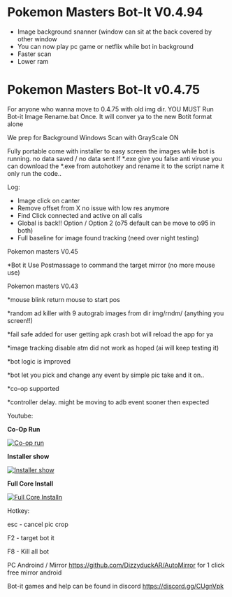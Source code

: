 # Pokemon Masters Bot-It V0.4.94

* Image background snanner (window can sit at the back covered by other window
* You can now play pc game or netflix while bot in background
* Faster scan
* Lower ram


# Pokemon Masters Bot-It v0.4.75

For anyone who wanna move to 0.4.75 with old img dir.
YOU MUST Run Bot-it Image Rename.bat Once.
It will conver ya to the new Botit format alone

We prep for Background Windows Scan with GrayScale ON


Fully portable come with installer to easy screen the images while bot is running.
no data saved / no data sent
If *.exe give you false anti viruse you can download the *.exe from autohotkey and rename it to the script name it only run the code..

Log:

* Image click on canter
* Remove offset from X no issue with low res anymore
* Find Click connected and active on all calls
* Global is back!! Option / Option 2 (o75 default can be move to o95 in both) 
* Full baseline for image found tracking (need over night testing)



Pokemon masters V0.45

*Bot it Use Postmassage to command the target mirror (no more mouse use)




Pokemon masters V0.43

*mouse blink return mouse to start pos

*random ad killer with 9 autograb images from dir img/rndm/ (anything you screen!!)

*fail safe added for user getting apk crash bot will reload the app for ya

*image tracking disable atm did not work as hoped (ai will keep testing it)

*bot logic is improved

*bot let you pick and change any event by simple pic take and it on..

*co-op supported

*controller delay. might be moving to adb event sooner then expected

Youtube:

**Co-Op Run**


[![Co-op run](https://i9.ytimg.com/vi/W-u14v51vLI/mq2.jpg?sqp=CJirw-sF&rs=AOn4CLBmvKQj34CzSB0fLOE6vMS4QCF5mQ)](https://youtu.be/W-u14v51vLI "Co-op run - Click to Watch!")


**Installer show**


[![Installer show](https://i9.ytimg.com/vi/BYHvAxWxoWE/mq1.jpg?sqp=CMStw-sF&rs=AOn4CLCpS6QxJAgzWodlg__B70-42cVW3w)](https://youtu.be/BYHvAxWxoWE "Installer show - Click to Watch!")

**Full Core Install**


[![Full Core Installn](https://i9.ytimg.com/vi/eImujvM4V3Q/mq2.jpg?sqp=CJirw-sF&rs=AOn4CLC9MpJDm7zjXs6fM7S6dAXgs1nG_w)](https://youtu.be/eImujvM4V3Q "Full Core Install - Click to Watch!")




Hotkey:

esc - cancel pic crop

F2  - target bot it 

F8 - Kill all bot

PC
Androind / Mirror
https://github.com/DizzyduckAR/AutoMirror
for 1 click free mirror android

Bot-it games and help can be found in discord
https://discord.gg/CUgnVpk


